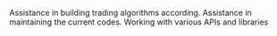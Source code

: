 Assistance in building trading algorithms according. Assistance in maintaining the current codes. Working with various APIs and libraries
